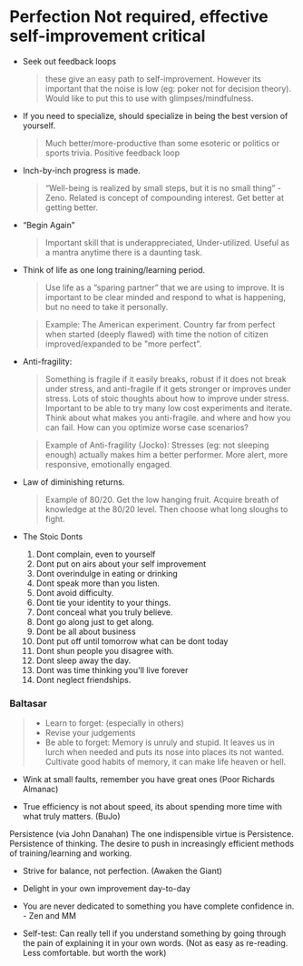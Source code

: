 # Perfection Not required, effective self-improvement critical 

- Seek out feedback loops

  > these give an easy path to self-improvement. However its important
    that the noise is low (eg: poker not for decision theory). Would
    like to put this to use with glimpses/mindfulness.

- If you need to specialize, should specialize in being the best version of yourself.

  > Much better/more-productive than some esoteric or politics or
    sports trivia.  Positive feedback loop

- Inch-by-inch progress is made. 

  > “Well-being is realized by small steps, but it is no small thing” - Zeno.
  > Related is concept of compounding interest. Get better at getting better.

- “Begin Again”

  > Important skill that is underappreciated, Under-utilized. Useful
    as a mantra anytime there is a daunting task.

- Think of life as one long training/learning period.

  > Use life as a “sparing partner” that we are using to improve. It
    is important to be clear minded and respond to what is happening,
    but no need to take it personally.

  > Example: The American experiment. Country far from perfect when
    started (deeply flawed) with time the notion of citizen
    improved/expanded to be "more perfect".

- Anti-fragility:

  > Something is fragile if it easily breaks, robust if it does not
  break under stress, and anti-fragile if it gets stronger or improves
  under stress.  Lots of stoic thoughts about how to improve under
  stress.  Important to be able to try many low cost experiments and
  iterate.  Think about what makes you anti-fragile. and where and how
  you can fail.  How can you optimize worse case scenarios?

  > Example of Anti-fragility (Jocko): Stresses (eg: not sleeping
    enough) actually makes him a better performer. More alert, more
    responsive, emotionally engaged.

- Law of diminishing returns.

   > Example of 80/20.  Get the low hanging fruit.  Acquire breath of
   knowledge at the 80/20 level.  Then choose what long sloughs to
   fight.


- The Stoic Donts

  1.  Dont complain, even to yourself
  2. Dont put on airs about your self improvement
  3. Dont overindulge in eating or drinking
  4. Dont speak more than you listen.
  5. Dont avoid difficulty.
  6. Dont tie your identity to your things.
  7. Dont conceal what you truly believe.
  8. Dont go along just to get along.
  9. Dont be all about business
  10. Dont put off until tomorrow what can be dont today
  11. Dont shun people you disagree with.
  12. Dont sleep away the day.
  13. Dont was time thinking you'll live forever
  14. Dont neglect friendships.

### Baltasar
   > - Learn to forget: (especially in others) 
   > - Revise your judgements 
   > - Be able to forget: Memory is unruly and stupid. It leaves us in lurch when needed and puts its nose into places its not wanted. Cultivate good habits of memory, it can make life heaven or hell.

- Wink at small faults, remember you have great ones (Poor Richards Almanac)

- True efficiency is not about speed, its about spending more time with what truly matters. (BuJo)

Persistence (via John Danahan)
  The one indispensible virtue is Persistence. Persistence of thinking.
  The desire to push in increasingly efficient methods of training/learning and working.

- Strive for balance, not perfection. (Awaken the Giant)

- Delight in your own improvement day-to-day

- You are never dedicated to something you have complete confidence in. - Zen and MM

- Self-test: Can really tell if you understand something by going through the pain of explaining it in your own words. (Not as easy as re-reading. Less comfortable. but worth the work)